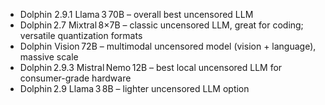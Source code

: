 
- Dolphin 2.9.1 Llama 3 70B – overall best uncensored LLM 
- Dolphin 2.7 Mixtral 8×7B – classic uncensored LLM, great for coding; versatile quantization formats 
- Dolphin Vision 72B – multimodal uncensored model (vision + language), massive scale 
- Dolphin 2.9.3 Mistral Nemo 12B – best local uncensored LLM for consumer-grade hardware 
- Dolphin 2.9 Llama 3 8B – lighter uncensored LLM option